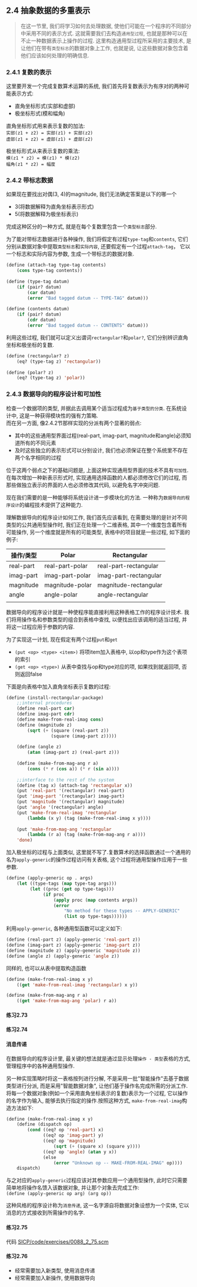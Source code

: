 ## 2.4 抽象数据的多重表示
> 在这一节里, 我们将学习如何去处理数据, 使他们可能在一个程序的不同部分中采用不同的表示方式. 这就需要我们去构造`通用型过程`, 也就是那种可以在不止一种数据表示上操作的过程. 这里构造通用型过程所采用的主要技术, 是让他们在带有`类型标志`的数据对象上工作, 也就是说, 让这些数据对象包含着他们应该如何处理的明确信息.   

### 2.4.1 复数的表示
这里要开发一个完成复数算术运算的系统, 我们首先将复数表示为有序对的两种可能表示方式:  
* 直角坐标形式(实部和虚部)
* 极坐标形式(模和幅角)  

直角坐标形式用来表示复数的加法:  
`实部(z1 + z2) = 实部(z1) + 实部(z2)`  
`虚部(z1 + z2) = 虚部(z1) + 虚部(z2)`  

极坐标形式从来表示复数的乘法:  
`模(z1 * z2) = 模(z1) * 模(z2)`  
`幅角(z1 * z2) = 幅度`
### 2.4.2 带标志数据
如果现在要找出对偶(3, 4)的magnitude, 我们无法确定答案是以下的哪一个  
* 3(将数据解释为直角坐标表示形式)
* 5(将数据解释为极坐标表示)

完成这种区分的一种方式, 就是在每个复数里包含一个`类型标志`部分.  

为了能对带标志数据进行各种操作, 我们将假定有过程`type-tag`和`contents`, 它们分别从数据对象中提取`类型标志`和`实际内容`, 还要假定有一个过程`attach-tag`， 它以一个标志和实际内容为参数, 生成一个带标志的数据对象.  

```lisp
(define (attach-tag type-tag contents)
	(cons type-tag contents))
	
(define (type-tag datum)
	(if (pair? datum)
		(car datum)
		(error "Bad tagged datum -- TYPE-TAG" datum)))
		
(define (contents datum)
	(if (pair? datum)
		(cdr datum)
		(error "Bad tagged datum -- CONTENTS" datum)))
```  

利用这些过程, 我们就可以定义出谓词`rectangular?`和`polar?`, 它们分别辨识直角坐标和极坐标的复数.  

```lisp
(define (rectangular? z)
	(eq? (type-tag z) 'rectangular))
	
(define (polar? z)
	(eq? (type-tag z) 'polar))
```


### 2.4.3 数据导向的程序设计和可加性
检查一个数据项的类型, 并据此去调用某个适当过程成为`基于类型的分类`. 在系统设计中, 这是一种获得模块性的强有力策略.  
而在另一方面, 像2.4.2节那样实现的分派有两个显著的弱点:  
* 其中的这些通用型界面过程(real-part, imag-part, magnitude和angle)必须知道所有的不同元素
* 及时这些独立的表示形式可以分别设计, 我们也必须保证在整个系统里不存在两个名字相同的过程

位于这两个弱点之下的基础问题是, 上面这种实现通用型界面的技术不具有`可加性`. 在每次增加一种新表示形式时, 实现通用选择函数的人都必须修改它们的过程, 而那些做独立表示的界面的人也必须修改其代码, 以避免名字冲突问题.  

现在我们需要的是一种能够将系统设计进一步模块化的方法. 一种称为`数据导向的程序设计`的编程技术提供了这种能力.  

理解数据导向的程序设计如何工作, 我们首先应该看到, 在需要处理的是针对不同类型的公共通用型操作时, 我们正在处理一个二维表格, 其中一个维度包含着所有可能操作, 另一个维度就是所有的可能类型, 表格中的项目就是一些过程, 如下面的例子:  

| 操作/类型 | Polar           | Rectangular           |
------------|-----------------|-----------------------
| real-part | real-part-polar | real-part-rectangular |
| imag-part | imag-part-polar | imag-part-rectangular |
| magnitude | magnitude-polar | magnitude-rectangular |
| angle     | angle-polar     | angle-rectangular     |
|           |                 |                       |  

数据导向的程序设计就是一种使程序能直接利用这种表格工作的程序设计技术. 我们将用操作名和参数类型的组合到表格中查找, 以便找出应该调用的适当过程, 并将这一过程应用于参数的内容.  

为了实现这一计划, 现在假定有两个过程`put`和`get`  
* `(put <op> <type> <item>)` 将项item加入表格中, 以op和type作为这个表项的索引
* `(get <op> <type>)` 从表中查找与op和type对应的项, 如果找到就返回项, 否则返回false

下面是向表格中加入直角坐标表示复数的过程:  

```lisp
(define (install-rectangular-package)
	;;internal procedures
	(define real-part car)
	(define imag-part cdr)
	(define make-from-real-imag cons)
	(define (magnitude z)
		(sqrt (+ (square (real-part z))
		         (square (imag-part z)))))
	
	(define (angle z)
		(atan (imag-part z) (real-part z)))
		
	(define (make-from-mag-ang r a)
		(cons (* r (cos a)) (* r (sin a))))
		
	;;interface to the rest of the system
	(define (tag x) (attach-tag 'rectangular x))
	(put 'real-part '(rectangular) real-part)
	(put 'imag-part '(rectangular) imag-part)
	(put 'magnitude '(rectangular) magnitude)
	(put 'angle '(rectangular) angle)
	(put 'make-from-real-imag 'rectangular
		(lambda (x y) (tag (make-from-real-imag x y))))
		
	(put 'make-from-mag-ang 'rectangular
		(lambda (r a) (tag (make-from-mag-ang r a))))
	'done)
```  

加入极坐标的过程与上面类似, 这里就不写了.复数算术的选择函数通过一个通用的名为`apply-generic`的操作过程访问有关表格, 这个过程将通用型操作应用于一些参数.  

```lisp
(define (apply-generic op . args)
	(let ((type-tags (map type-tag args)))
		 (let ((proc (get op type-tags)))
			  (if proc
				  (apply proc (map contents args))
				  (error
					  "No method for these types -- APPLY-GENERIC"
					  (list op type-tags))))))
```

利用`apply-generic`, 各种通用型函数可以定义如下:  

```lisp
(define (real-part z) (apply-generic 'real-part z))
(define (imag-part z) (apply-generic 'imag-part z))
(define (magnitude z) (apply-generic 'magnitude z))
(define (angle z) (apply-generic 'angle z))
```

同样的, 也可以从表中提取构造函数  

```lisp
(define (make-from-real-imag x y)
	((get 'make-from-real-imag 'rectangular) x y))

(define (make-from-mag-ang r a)
	((get 'make-from-mag-ang 'polar) r a))
```
#### 练习2.73

#### 练习2.74

#### 消息传递
在数据导向的程序设计里, 最关键的想法就是通过显示处理`操作 - 类型`表格的方式, 管理程序中的各种通用型操作.  

另一种实现策略时将这一表格按列进行分解, 不是采用一批"智能操作"去基于数据类型进行分派, 而是采用"智能数据对象", 让他们基于操作名完成所需的分派工作. 将每一个数据对象(例如一个采用直角坐标表示的复数)表示为一个过程, 它以操作的名字作为输入, 能够去执行指定的操作.按照这种方式, `make-from-real-imag`构造方法如下:  

```lisp
(define (make-from-real-imag x y)
	(define (dispatch op)
		(cond ((eq? op 'real-part) x)
			  ((eq? op 'imag-part) y)
			  ((eq? op 'magnitude)
				  (sqrt (+ (square x) (square y))))
			  ((eq? op 'angle) (atan y x))
			  (else
				  (error "Unknown op -- MAKE-FROM-REAL-IMAG" op))))
	dispatch)
```

与之对应的`apply-generic`过程应该对其参数应用一个通用型操作, 此时它只需要简单地将操作名馈入该数据对象, 并让那个对象去完成工作:   
`(define (apply-generic op arg) (arg op))`  

这种风格的程序设计称为`消息传递`, 这一名字源自将数据对象设想为一个实体, 它以消息的方式接收到所需操作的名字.

#### 练习2.75
代码 [SICP/code/exercises/0088_2_75.scm](#)  

#### 练习2.76
* 经常需要加入新类型, 使用消息传递
* 经常需要加入新操作, 使用数据导向
